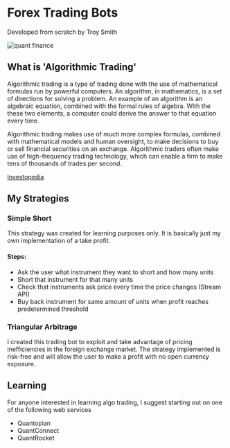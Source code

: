 # Forex Trading Bots
Developed from scratch by Troy Smith

![quant finance](https://www.google.com/url?sa=i&source=images&cd=&cad=rja&uact=8&ved=2ahUKEwiqo9SSldLeAhWlct8KHWimBGkQjRx6BAgBEAU&url=https%3A%2F%2Fwww.stevens.edu%2Fschool-business%2Fundergraduate-programs%2Fquantitative-finance&psig=AOvVaw1_mSGBEzUz68c80fRoZ6WH&ust=1542225837531863)


## What is 'Algorithmic Trading'
Algorithmic trading is a type of trading done with the use of mathematical formulas run by powerful computers. An algorithm, in mathematics, is a set of directions for solving a problem. An example of an algorithm is an algebraic equation, combined with the formal rules of algebra. With the these two elements, a computer could derive the answer to that equation every time.

Algorithmic trading makes use of much more complex formulas, combined with mathematical models and human oversight, to make decisions to buy or sell financial securities on an exchange. Algorithmic traders often make use of high-frequency trading technology, which can enable a firm to make tens of thousands of trades per second.

[Investopedia](https://www.investopedia.com/terms/a/algorithmictrading.asp#ixzz5WlaWZKNw)


## My Strategies

### Simple Short
This strategy was created for learning purposes only. It is basically just my own implementation of a take profit. 

#### Steps:
- Ask the user what instrument they want to short and how many units
- Short that instrument for that many units
- Check that instruments ask price every time the price changes (Stream API)
- Buy back instrument for same amount of units when profit reaches predetermined threshold

### Triangular Arbitrage
I created this trading bot to exploit and take advantage of pricing inefficiencies in the foreign exchange market. The strategy implemented is risk-free and will allow the user to make a profit with no open currency exposure.


## Learning
For anyone interested in learning algo trading, I suggest starting out on one of the following web services
- Quantopian
- QuantConnect
- QuantRocket